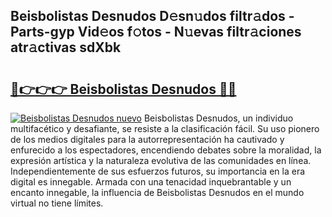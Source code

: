 ## Beisbolistas Desnudos D𝚎sn𝚞dos filtr𝚊dos - Parts-gyp Vid𝚎os f𝚘tos - N𝚞evas filtr𝚊ciones atr𝚊ctivas sdXbk

# <h2><a href="http://mbavm3c.tromn.icu/?c=Beisbolistas+Desnudos">🔗👉👉👉 Beisbolistas Desnudos 🔗🔗</a></h2>

[![Beisbolistas Desnudos nuevo](https://i.imgur.com/pEAQMta.gif)](http://mbavm3c.tromn.icu/?c=Beisbolistas+Desnudos)
Beisbolistas Desnudos, un individuo multifacético y desafiante, se resiste a la clasificación fácil. Su uso pionero de los medios digitales para la autorrepresentación ha cautivado y enfurecido a los espectadores, encendiendo debates sobre la moralidad, la expresión artística y la naturaleza evolutiva de las comunidades en línea. Independientemente de sus esfuerzos futuros, su importancia en la era digital es innegable. Armada con una tenacidad inquebrantable y un encanto innegable, la influencia de Beisbolistas Desnudos en el mundo virtual no tiene límites.
